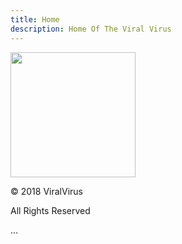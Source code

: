 ```yaml
---
title: Home
description: Home Of The Viral Virus
---
```

<img src="http://laoblogger.com/images/trojan-horse-clipart-2.jpg" height="200" width="200">
<p>&copy; 2018 ViralVirus</p>
<p>All Rights Reserved</p>

<div class="col-md-12 brdr-bttm">...</div>

